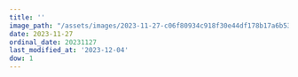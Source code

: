 ```yaml
---
title: ''
image_path: "/assets/images/2023-11-27-c06f80934c918f30e44df178b17a6b53.jpeg"
date: 2023-11-27
ordinal_date: 20231127
last_modified_at: '2023-12-04'
dow: 1
---
```


